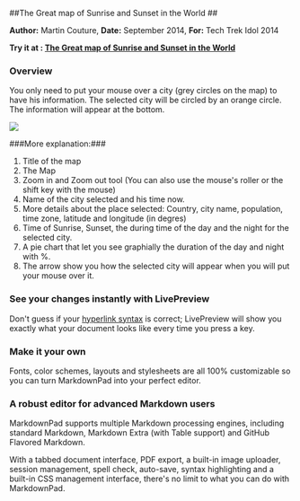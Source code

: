 ##The Great map of Sunrise and Sunset in the World ##

**Author:** Martin Couture, **Date:** September 2014, **For:** Tech Trek Idol 2014


**Try it at : [The Great map of Sunrise and Sunset in the World](http://membre.oricom.ca/publiccouture/sunrisesunset)**

### Overview ###

You only need to put your mouse over a city (grey circles on the map) to have his information. The selected city will be circled by an orange circle. The information will appear at the bottom. 

![](http://membre.oricom.ca/publiccouture/sunrisesunset/readmeimg/Full.jpg)



###More explanation:###

1. Title of the map 
2. The Map
3. Zoom in and Zoom out tool (You can also use the mouse's roller or the shift key with the mouse)
4. Name of the city selected and his time now.
5. More details about the place selected: Country, city name, population, time zone, latitude and longitude (in degres)
6. Time of Sunrise, Sunset, the during time of the day and the night for the selected city.
7. A pie chart that let you see graphially the duration of the day and night with %.
8. The arrow show you how the selected city will appear when you will put your mouse over it. 



### See your changes instantly with LivePreview ###

Don't guess if your [hyperlink syntax](http://markdownpad.com) is correct; LivePreview will show you exactly what your document looks like every time you press a key.

### Make it your own ###

Fonts, color schemes, layouts and stylesheets are all 100% customizable so you can turn MarkdownPad into your perfect editor.

### A robust editor for advanced Markdown users ###

MarkdownPad supports multiple Markdown processing engines, including standard Markdown, Markdown Extra (with Table support) and GitHub Flavored Markdown.

With a tabbed document interface, PDF export, a built-in image uploader, session management, spell check, auto-save, syntax highlighting and a built-in CSS management interface, there's no limit to what you can do with MarkdownPad.
